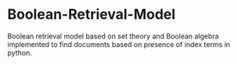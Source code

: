 # Boolean-Retrieval-Model
Boolean retrieval model based on set theory and Boolean algebra implemented to find documents based on presence of index terms in python.